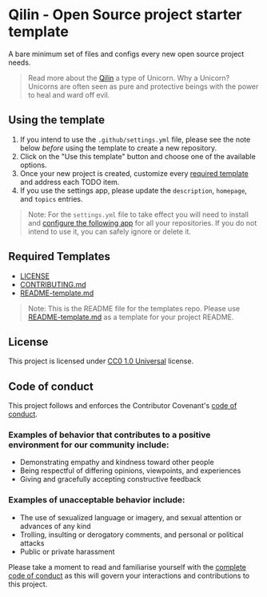 # Qilin - Open Source project starter template

A bare minimum set of files and configs every new open source project needs.

> Read more about the [Qilin](https://en.wikipedia.org/wiki/Qilin#Qilin_as_unicorns) a type of Unicorn. Why a Unicorn? Unicorns are often seen as pure and protective beings with the power to heal and ward off evil.

## Using the template

1. If you intend to use the `.github/settings.yml` file, please see the note below _before_ using the template to create a new repository.
2. Click on the "Use this template" button and choose one of the available options.
3. Once your new project is created, customize every [required template](#required-templates) and address each TODO item.
4. If you use the settings app, please update the `description`, `homepage`, and `topics` entries.

> Note: For the `settings.yml` file to take effect you will need to install and [configure the following app](https://github.com/repository-settings/app) for all your repositories. If you do not intend to use it, you can safely ignore or delete it.

## Required Templates

* [LICENSE](LICENSE)
* [CONTRIBUTING.md](CONTRIBUTING.md)
* [README-template.md](README-template.md)

> Note: This is the README file for the templates repo. Please use [README-template.md](README-template.md)
as a template for your project README.

## License

This project is licensed under [CC0 1.0 Universal](LICENSE) license.

## Code of conduct

This project follows and enforces the Contributor Covenant's [code of conduct](CODE_OF_CONDUCT.md).

### Examples of behavior that contributes to a positive environment for our community include:

- Demonstrating empathy and kindness toward other people
- Being respectful of differing opinions, viewpoints, and experiences
- Giving and gracefully accepting constructive feedback

### Examples of unacceptable behavior include:

- The use of sexualized language or imagery, and sexual attention or advances of any kind
- Trolling, insulting or derogatory comments, and personal or political attacks
- Public or private harassment

Please take a moment to read and familiarise yourself with the [complete code of conduct](CODE_OF_CONDUCT.md) as this will govern your interactions and contributions to this project.
